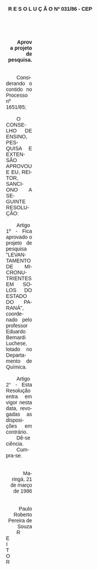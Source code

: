 <body lang=PT-BR style='tab-interval:36.0pt'>

<div class=Section1>

<p class=MsoNormal align=center style='text-align:center'><b style='mso-bidi-font-weight:
normal'><span style='font-family:Arial;mso-no-proof:yes'>R E S O L U Ç Ã O Nº
031/86 - CEP<o:p></o:p></span></b></p>

<p class=MsoNormal><b style='mso-bidi-font-weight:normal'><span
style='font-family:Arial;mso-no-proof:yes'><o:p>&nbsp;</o:p></span></b></p>

<p class=MsoNormal align=right style='text-align:right'><b style='mso-bidi-font-weight:
normal'><span style='font-family:Arial;mso-no-proof:yes'><o:p>&nbsp;</o:p></span></b></p>

<p class=MsoNormal align=right style='margin-top:0cm;margin-right:225.95pt;
margin-bottom:0cm;margin-left:99.25pt;margin-bottom:.0001pt;text-align:right;
text-indent:21.25pt'><b style='mso-bidi-font-weight:normal'><span
style='font-family:Arial;mso-no-proof:yes'>Aprova projeto de pesquisa.<o:p></o:p></span></b></p>

<p class=MsoNormal style='margin-top:0cm;margin-right:225.95pt;margin-bottom:
0cm;margin-left:99.25pt;margin-bottom:.0001pt;text-align:justify;text-indent:
21.25pt'><span style='font-family:Arial;mso-no-proof:yes'><o:p>&nbsp;</o:p></span></p>

<p class=MsoNormal style='margin-top:0cm;margin-right:225.95pt;margin-bottom:
0cm;margin-left:99.25pt;margin-bottom:.0001pt;text-align:justify;text-indent:
21.25pt'><span style='font-family:Arial;mso-no-proof:yes'><o:p>&nbsp;</o:p></span></p>

<p class=MsoNormal style='margin-top:0cm;margin-right:225.95pt;margin-bottom:
0cm;margin-left:99.25pt;margin-bottom:.0001pt;text-align:justify;text-indent:
21.25pt'><span style='font-family:Arial;mso-no-proof:yes'>Considerando o
contido no Processo nº 1651/85;<o:p></o:p></span></p>

<p class=MsoNormal style='margin-top:0cm;margin-right:225.95pt;margin-bottom:
0cm;margin-left:99.25pt;margin-bottom:.0001pt;text-align:justify;text-indent:
21.25pt'><span style='font-family:Arial;mso-no-proof:yes'><o:p>&nbsp;</o:p></span></p>

<p class=MsoNormal style='margin-top:0cm;margin-right:225.95pt;margin-bottom:
0cm;margin-left:99.25pt;margin-bottom:.0001pt;text-align:justify;text-indent:
21.25pt'><span style='font-family:Arial;mso-no-proof:yes'>O CONSELHO DE ENSINO,
PESQUISA E EXTENSÃO APROVOU E EU, REITOR, SANCIONO A SEGUINTE RESOLUÇÃO:<o:p></o:p></span></p>

<p class=MsoNormal style='margin-top:0cm;margin-right:225.95pt;margin-bottom:
0cm;margin-left:99.25pt;margin-bottom:.0001pt;text-align:justify;text-indent:
21.25pt'><span style='font-family:Arial;mso-no-proof:yes'><o:p>&nbsp;</o:p></span></p>

<p class=MsoNormal style='margin-top:0cm;margin-right:225.95pt;margin-bottom:
0cm;margin-left:99.25pt;margin-bottom:.0001pt;text-align:justify;text-indent:
21.25pt'><span style='font-family:Arial;mso-no-proof:yes'>Artigo 1º - Fica
aprovado o projeto de pesquisa &quot;LEVANTAMENTO DE MICRONUTRIENTES <st1:PersonName
ProductID="EM SOLOS DO ESTADO" w:st="on">EM SOLOS DO ESTADO</st1:PersonName> DO
PARANÁ&quot;, coordenado pelo professor Eduardo Bernardi Luchese, lotado no
Departamento de Química.<o:p></o:p></span></p>

<p class=MsoNormal style='margin-top:0cm;margin-right:225.95pt;margin-bottom:
0cm;margin-left:99.25pt;margin-bottom:.0001pt;text-align:justify;text-indent:
21.25pt'><span style='font-family:Arial;mso-no-proof:yes'><o:p>&nbsp;</o:p></span></p>

<p class=MsoNormal style='margin-top:0cm;margin-right:225.95pt;margin-bottom:
0cm;margin-left:99.25pt;margin-bottom:.0001pt;text-align:justify;text-indent:
21.25pt'><span style='font-family:Arial;mso-no-proof:yes'>Artigo 2° - Esta
Resolução entra em vigor nesta data, revogadas as disposições em contrário.<o:p></o:p></span></p>

<p class=MsoNormal style='margin-top:0cm;margin-right:225.95pt;margin-bottom:
0cm;margin-left:99.25pt;margin-bottom:.0001pt;text-align:justify;text-indent:
21.25pt'><span style='font-family:Arial;mso-no-proof:yes'>Dê-se ciência.<o:p></o:p></span></p>

<p class=MsoNormal style='margin-top:0cm;margin-right:225.95pt;margin-bottom:
0cm;margin-left:99.25pt;margin-bottom:.0001pt;text-align:justify;text-indent:
21.25pt'><span style='font-family:Arial;mso-no-proof:yes'>Cumpra-se.<o:p></o:p></span></p>

<p class=MsoNormal style='margin-top:0cm;margin-right:225.95pt;margin-bottom:
0cm;margin-left:99.25pt;margin-bottom:.0001pt;text-indent:21.25pt'><span
style='font-family:Arial;mso-no-proof:yes'><o:p>&nbsp;</o:p></span></p>

<p class=MsoNormal style='margin-top:0cm;margin-right:225.95pt;margin-bottom:
0cm;margin-left:99.25pt;margin-bottom:.0001pt;text-indent:21.25pt'><span
style='font-family:Arial;mso-no-proof:yes'><o:p>&nbsp;</o:p></span></p>

<p class=MsoNormal align=right style='margin-top:0cm;margin-right:225.95pt;
margin-bottom:0cm;margin-left:99.25pt;margin-bottom:.0001pt;text-align:right;
text-indent:21.25pt'><span style='font-family:Arial;mso-no-proof:yes'>Maringá,
21 de março de 1986<o:p></o:p></span></p>

<p class=MsoNormal align=right style='margin-top:0cm;margin-right:225.95pt;
margin-bottom:0cm;margin-left:99.25pt;margin-bottom:.0001pt;text-align:right;
text-indent:21.25pt'><span style='font-family:Arial;mso-no-proof:yes'><o:p>&nbsp;</o:p></span></p>

<p class=MsoNormal align=right style='margin-top:0cm;margin-right:225.95pt;
margin-bottom:0cm;margin-left:99.25pt;margin-bottom:.0001pt;text-align:right;
text-indent:21.25pt'><span style='font-family:Arial;mso-no-proof:yes'><o:p>&nbsp;</o:p></span></p>

<p class=MsoNormal align=right style='margin-top:0cm;margin-right:225.95pt;
margin-bottom:0cm;margin-left:99.25pt;margin-bottom:.0001pt;text-align:right;
text-indent:21.25pt'><span style='font-family:Arial;mso-no-proof:yes'>Paulo
Roberto Pereira de Souza<o:p></o:p></span></p>

<p class=MsoNormal align=right style='margin-top:0cm;margin-right:275.55pt;
margin-bottom:0cm;margin-left:99.25pt;margin-bottom:.0001pt;text-align:right;
text-indent:21.25pt;tab-stops:center 411.1pt'><span style='font-family:Arial;
mso-no-proof:yes'>REITOR<o:p></o:p></span></p>

<p class=MsoNormal><span style='mso-no-proof:yes'><o:p>&nbsp;</o:p></span></p>

</div>

</body>
